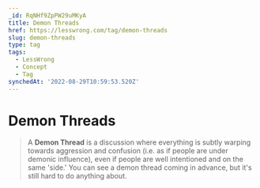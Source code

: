 ```yaml
---
_id: RqNHf9ZpPW29uMKyA
title: Demon Threads
href: https://lesswrong.com/tag/demon-threads
slug: demon-threads
type: tag
tags:
  - LessWrong
  - Concept
  - Tag
synchedAt: '2022-08-29T10:59:53.520Z'
---
```

# Demon Threads

> A **Demon Thread** is a discussion where everything is subtly warping towards aggression and confusion (i.e. as if people are under demonic influence), even if people are well intentioned and on the same 'side.' You can see a demon thread coming in advance, but it's still hard to do anything about.